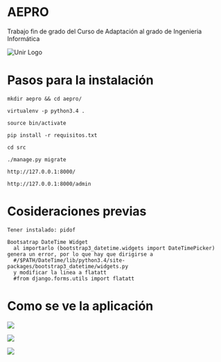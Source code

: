 # AEPRO

Trabajo fin de grado del Curso de Adaptación al grado de Ingenieria Informática

![Unir Logo](https://www.decointerior.es/wp-content/uploads/2015/01/logo-unir-e1423826671421.png)

# Pasos para la instalación

```
mkdir aepro && cd aepro/

virtualenv -p python3.4 .

source bin/activate

pip install -r requisitos.txt

cd src

./manage.py migrate

http://127.0.0.1:8000/

http://127.0.0.1:8000/admin

```
# Cosideraciones previas

```
Tener instalado: pidof

Bootsatrap DateTime Widget 
  al importarlo (bootstrap3_datetime.widgets import DateTimePicker) genera un error, por lo que hay que dirigirse a  
  #/$PATH/DateTime/lib/python3.4/site-packages/bootstrap3_datetime/widgets.py
  y modificar la linea a flatatt
  #from django.forms.utils import flatatt

```

# Como se ve la aplicación


![](https://image.ibb.co/jcyYbk/Screen_Shot_2017_08_30_at_14_27_57.png)

![](https://image.ibb.co/fpUbe5/Screen_Shot_2017_08_30_at_13_21_24.png)

![](https://image.ibb.co/jcHWU5/Screen_Shot_2017_08_30_at_13_55_04.png)


